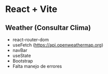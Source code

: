 # React + Vite

## Weather (Consultar Clima)
  - react-router-dom
  - useFetch (https://api.openweathermap.org)
  - navBar
  - useState
  - Bootstrap
  - Falta manejo de errores